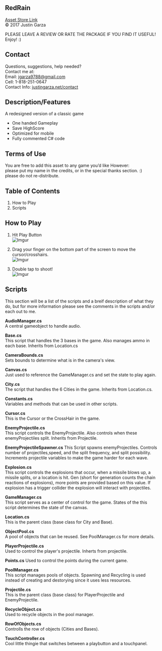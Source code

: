 RedRain
-------------------------------------
[Asset Store Link](http://u3d.as/CLj)  
© 2017 Justin Garza

PLEASE LEAVE A REVIEW OR RATE THE PACKAGE IF YOU FIND IT USEFUL!
Enjoy! :)

Contact  
-------------------------------------
Questions, suggestions, help needed?  
Contact me at:  
Email: jgarza9788@gmail.com  
Cell: 1-818-251-0647  
Contact Info: [justingarza.net/contact](http://justingarza.net/contact/)
  
Description/Features
-------------------------------------
A redesigned version of a classic game* One handed Gameplay
* Save HighScore
* Optimized for mobile
* Fully commented C# code

Terms of Use
-------------------------------------
You are free to add this asset to any game you’d like
However:  
please put my name in the credits, or in the special thanks section. :)  
please do not re-distribute.  

Table of Contents 
-------------------------------------
1. How to Play
2. Scripts

  
How to Play
-------------------------------------
1. Hit Play Button  
![Imgur](http://i.imgur.com/xVlCi9Gl.png)

2. Drag your finger on the bottom part of the screen to move the cursor/crosshairs.  
![Imgur](http://i.imgur.com/e0Sfc0hl.png)

3. Double tap to shoot!  
![Imgur](http://i.imgur.com/Ikv0BBPl.png)


Scripts 
-------------------------------------
This section will be a list of the scripts and a breif description of what they do, but for more information please see the comments in the scripts and/or each out to me. 

**AudioManager.cs**  
A central gameobject to handle audio.

**Base.cs**  
This script that handles the 3 bases in the game.
Also manages ammo in each base.
Inherits from Location.cs

**CameraBounds.cs**  
Sets bounds to determine what is in the camera's view.

**Canvas.cs**  
Just used to reference the GameManager.cs and set the state to play again.

**City.cs**  
The script that handles the 6 Cities in the game.
Inherits from Location.cs.

**Constants.cs**  
Variables and methods that can be used in other scripts.  

**Cursor.cs**  
This is the Cursor or the CrossHair in the game.

**EnemyProjectile.cs**  
This script controls the EnemyProjectile.
Also controls when these enemyProjectiles split.
Inherits from Projectile.

**EnemyProjectileSpawner.cs**
This Script spawns enemyProjectiles.
Controls number of projectiles,speed, and the split frequency, and split possibility.
Increments projectile variables to make the game harder for each wave.

**Explosion.cs**  
This script controls the explosions that occur, when a missile blows up, a missile splits, or a location is hit.
Gen (short for generation counts the chain reactions of explosions), more points are provided based on this value.
If explosion has a trigger collider the explosion will interact with projectiles.

**GameManager.cs**  
This script serves as a center of control for the game.
States of the this script determines the state of the canvas.

**Location.cs**  
This is the parent class (base class for City and Base).

**ObjectPool.cs**  
A pool of objects that can be reused.
See PoolManager.cs for more details.

**PlayerProjectile.cs**  
Used to control the player's projectile.
Inherts from projectile.

**Points.cs**
Used to control the points during the current game.

**PoolManager.cs**  
This script manages pools of objects.
Spawning and Recycling is used instead of creating and destorying since it uses less resources.

**Projectile.cs**  
This is the parent class (base class) for PlayerProjectile and EnemyProjectile.

**RecycleObject.cs**  
Used to recycle objects in the pool manager.

**RowOfObjects.cs**  
Controlls the row of objects (Cities and Bases).

**TouchController.cs**  
Cool little thingie that switches between a playbutton and a touchpanel.






